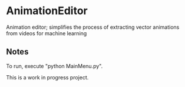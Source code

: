 AnimationEditor
===============

Animation editor; simplifies the process of extracting vector animations from videos for machine learning

Notes
-----

To run, execute "python MainMenu.py".

This is a work in progress project.
